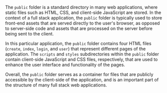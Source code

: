 The `public` folder is a standard directory in many web applications, where static files such as HTML, CSS, and client-side JavaScript are stored. In the context of a full stack application, the `public` folder is typically used to store front-end assets that are served directly to the user's browser, as opposed to server-side code and assets that are processed on the server before being sent to the client.

In this particular application, the `public` folder contains four HTML files (`create`, `index`, `login`, and `user`) that represent different pages of the application. The `scripts` and `styles` subdirectories within the `public` folder contain client-side JavaScript and CSS files, respectively, that are used to enhance the user interface and functionality of the pages.

Overall, the `public` folder serves as a container for files that are publicly accessible by the client-side of the application, and is an important part of the structure of many full stack web applications.
